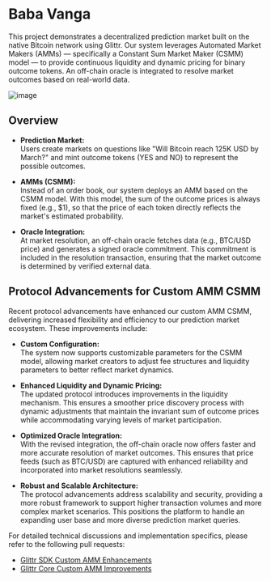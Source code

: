 # Baba Vanga

This project demonstrates a decentralized prediction market built on the native Bitcoin network using Glittr. Our system leverages Automated Market Makers (AMMs) — specifically a Constant Sum Market Maker (CSMM) model — to provide continuous liquidity and dynamic pricing for binary outcome tokens. An off-chain oracle is integrated to resolve market outcomes based on real-world data.

![image](https://github.com/user-attachments/assets/ea3fbbb6-54aa-4e62-a406-c71fa5717290)

## Overview

- **Prediction Market:**  
  Users create markets on questions like "Will Bitcoin reach 125K USD by March?" and mint outcome tokens (YES and NO) to represent the possible outcomes.

- **AMMs (CSMM):**  
  Instead of an order book, our system deploys an AMM based on the CSMM model. With this model, the sum of the outcome prices is always fixed (e.g., $1), so that the price of each token directly reflects the market's estimated probability.

- **Oracle Integration:**  
  At market resolution, an off-chain oracle fetches data (e.g., BTC/USD price) and generates a signed oracle commitment. This commitment is included in the resolution transaction, ensuring that the market outcome is determined by verified external data.

## Protocol Advancements for Custom AMM CSMM

Recent protocol advancements have enhanced our custom AMM CSMM, delivering increased flexibility and efficiency to our prediction market ecosystem. These improvements include:

- **Custom Configuration:**  
  The system now supports customizable parameters for the CSMM model, allowing market creators to adjust fee structures and liquidity parameters to better reflect market dynamics.

- **Enhanced Liquidity and Dynamic Pricing:**  
  The updated protocol introduces improvements in the liquidity mechanism. This ensures a smoother price discovery process with dynamic adjustments that maintain the invariant sum of outcome prices while accommodating varying levels of market participation.

- **Optimized Oracle Integration:**  
  With the revised integration, the off-chain oracle now offers faster and more accurate resolution of market outcomes. This ensures that price feeds (such as BTC/USD) are captured with enhanced reliability and incorporated into market resolutions seamlessly.

- **Robust and Scalable Architecture:**  
  The protocol advancements address scalability and security, providing a more robust framework to support higher transaction volumes and more complex market scenarios. This positions the platform to handle an expanding user base and more diverse prediction market queries.

For detailed technical discussions and implementation specifics, please refer to the following pull requests:
- [Glittr SDK Custom AMM Enhancements](https://github.com/Glittrfi/glittr-sdk-public/pull/3)
- [Glittr Core Custom AMM Improvements](https://github.com/Glittrfi/glittr-core-public/pull/4)
